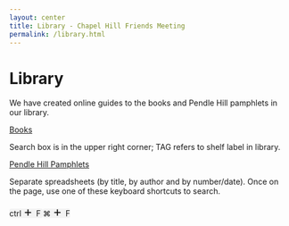 ```yaml
---
layout: center
title: Library - Chapel Hill Friends Meeting
permalink: /library.html
---
```

# Library

We have created online guides to the books and Pendle Hill pamphlets in our
library.

[Books](http://www.librarything.com/catalog_tags.php?view=CHFM)

Search box is in the upper right corner; TAG refers to shelf label in library.

[Pendle Hill Pamphlets](https://docs.google.com/spreadsheets/d/1MgLXFJD6uTU2RszV6JagJorWOpbR5yBtmTmuEd0QfrU/pubhtml)

Separate spreadsheets (by title, by author and by number/date). Once on the page, use one of these keyboard shortcuts to search.

<span class="d-flex" style="flex-wrap: wrap">
  <span class="d-flex pl-0 pr-2 py-2 mr-4 mb-3" style="background-color: #f3f3f3; border-radius: 4px;">
    <span class="d-flex mx-2 justify-content-center shortcutIcon">
      <span class="align-self-center">
        <span style="color: #aaa" class="fab fa-windows"></span>
      </span>
    </span>
    <span class="d-flex justify-content-center shortcutIcon keyIcon">
      <span class="align-self-center">
        ctrl
      </span>
    </span>
    <span class="d-flex justify-content-center shortcutIcon">
      <span class="align-self-center" style="font-size: 24px">
        +
      </span>
    </span>
    <span class="d-flex justify-content-center shortcutIcon keyIcon">
      <span class="align-self-center">
        F
      </span>
    </span>
  </span>
  <span class="d-flex pl-0 pr-2 py-2 mb-3" style="background-color: #f3f3f3; border-radius: 4px;">
    <span class="d-flex mx-2 justify-content-center shortcutIcon">
      <span class="align-self-center">
        <span style="color: #aaa" class="fab fa-apple"></span>
      </span>
    </span>
    <span class="d-flex justify-content-center shortcutIcon keyIcon">
      <span class="align-self-center">
        &#8984;
      </span>
    </span>
    <span class="d-flex justify-content-center shortcutIcon">
      <span class="align-self-center" style="font-size: 24px">
        +
      </span>
    </span>
    <span class="d-flex justify-content-center shortcutIcon keyIcon">
      <span class="align-self-center">
        F
      </span>
    </span>
  </span>
</span>
